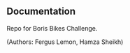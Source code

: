 Documentation
-------------

Repo for Boris Bikes Challenge.

(Authors: Fergus Lemon, Hamza Sheikh)
